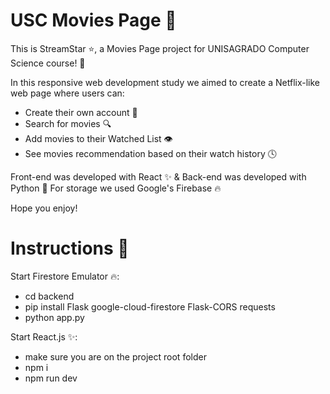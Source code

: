 # USC Movies Page 🎥

This is StreamStar ⭐, a Movies Page project for UNISAGRADO Computer Science course! 🤖

In this responsive web development study we aimed to create a Netflix-like web page where users can:

- Create their own account 👤
- Search for movies 🔍
- Add movies to their Watched List 👁️
- See movies recommendation based on their watch history 🕓

Front-end was developed with React ✨ & Back-end was developed with Python 🐍
For storage we used Google's Firebase 🔥

Hope you enjoy!

# Instructions 📜

Start Firestore Emulator 🔥:

- cd backend
- pip install Flask google-cloud-firestore Flask-CORS requests
- python app.py

Start React.js ✨:

- make sure you are on the project root folder
- npm i
- npm run dev
